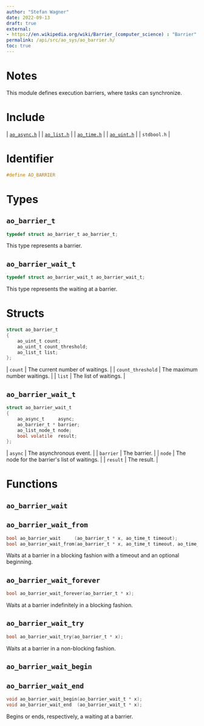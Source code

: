 ```yaml
---
author: "Stefan Wagner"
date: 2022-09-13
draft: true
external:
- https://en.wikipedia.org/wiki/Barrier_(computer_science) : "Barrier"
permalink: /api/src/ao_sys/ao_barrier.h/
toc: true
---
```


# Notes

This module defines execution barriers, where tasks can synchronize.

# Include

| [`ao_async.h`](ao_async.h.md) |
| [`ao_list.h`](../ao/ao_list.h.md) |
| [`ao_time.h`](ao_time.h.md) |
| [`ao_uint.h`](../ao/ao_uint.h.md) |
| `stdbool.h` |

# Identifier

```c
#define AO_BARRIER
```

# Types

## `ao_barrier_t`

```c
typedef struct ao_barrier_t ao_barrier_t;
```

This type represents a barrier.

## `ao_barrier_wait_t`

```c
typedef struct ao_barrier_wait_t ao_barrier_wait_t;
```

This type represents the waiting at a barrier.

# Structs

```c
struct ao_barrier_t
{
    ao_uint_t count;
    ao_uint_t count_threshold;
    ao_list_t list;
};
```

| `count` | The current number of waitings. |
| `count_threshold` | The maximum number waitings. |
| `list` | The list of waitings. |

## `ao_barrier_wait_t`

```c
struct ao_barrier_wait_t
{
    ao_async_t     async;
    ao_barrier_t * barrier;
    ao_list_node_t node;
    bool volatile  result;
};
```

| `async` | The asynchronous event. |
| `barrier` | The barrier. |
| `node` | The node for the barrier's list of waitings. |
| `result` | The result. |

# Functions

## `ao_barrier_wait`
## `ao_barrier_wait_from`

```c
bool ao_barrier_wait     (ao_barrier_t * x, ao_time_t timeout);
bool ao_barrier_wait_from(ao_barrier_t * x, ao_time_t timeout, ao_time_t beginning);
```

Waits at a barrier in a blocking fashion with a timeout and an optional beginning.

## `ao_barrier_wait_forever`

```c
bool ao_barrier_wait_forever(ao_barrier_t * x);
```

Waits at a barrier indefinitely in a blocking fashion.

## `ao_barrier_wait_try`

```c
bool ao_barrier_wait_try(ao_barrier_t * x);
```

Waits at a barrier in a non-blocking fashion.

## `ao_barrier_wait_begin`
## `ao_barrier_wait_end`

```c
void ao_barrier_wait_begin(ao_barrier_wait_t * x);
void ao_barrier_wait_end  (ao_barrier_wait_t * x);
```

Begins or ends, respectively, a waiting at a barrier.
